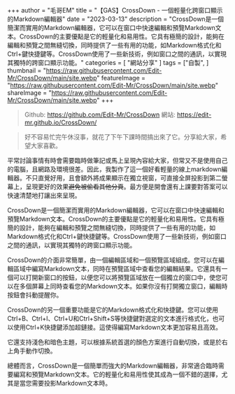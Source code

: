 +++
author = "毛哥EM"
title = "【GAS】CrossDown - 一個輕量化跨窗口顯示的Markdown編輯器"
date = "2023-03-13"
description = "CrossDown是一個簡潔而實用的Markdown編輯器，它可以在窗口中快速編輯和預覽Markdown文本。CrossDown的主要優點是它的輕量化和易用性。它具有極簡的設計，能夠在編輯和預覽之間無縫切換，同時提供了一些有用的功能，如Markdown格式化和Ctrl+鍵快捷鍵等。CrossDown使用了一些新技術，例如窗口之間的通訊，以實現其獨特的跨窗口顯示功能。"
categories = [
    "網站分享"
]
tags = ["自製",
]
thumbnail = "https://raw.githubusercontent.com/Edit-Mr/CrossDown/main/site.webp"
featureImage = "https://raw.githubusercontent.com/Edit-Mr/CrossDown/main/site.webp"
shareImage = "https://raw.githubusercontent.com/Edit-Mr/CrossDown/main/site.webp"
+++
> Github: <https://github.com/Edit-Mr/CrossDown>
>網站: <https://edit-mr.github.io/CrossDown/>

> 好不容易忙完午休沒事，就花了下午下課時間搞出來了它。分享給大家，希望大家喜歡。

平常討論事情有時會需要臨時做筆記或馬上呈現內容給大家，但常又不是使用自己的電腦，且網路及環境很差。因此，我製作了這一個好看輕量的線上markdown編輯器。不只直覺好用，且會額外將成果顯示在獨立視窗，可直接全屏投影到第二螢幕上，呈現更好的效果~~避免被偷看其他分頁~~。最方便是開會還有上課要對答案可以快速清楚地打讓出來呈現。

CrossDown是一個簡潔而實用的Markdown編輯器，它可以在窗口中快速編輯和預覽Markdown文本。CrossDown的主要優點是它的輕量化和易用性。它具有極簡的設計，能夠在編輯和預覽之間無縫切換，同時提供了一些有用的功能，如Markdown格式化和Ctrl+鍵快捷鍵等。CrossDown使用了一些新技術，例如窗口之間的通訊，以實現其獨特的跨窗口顯示功能。

CrossDown的介面非常簡單，由一個編輯區域和一個預覽區域組成。您可以在編輯區域中編寫Markdown文本，同時在預覽區域中查看您的編輯結果。它還具有一個可以打開新窗口的按鈕，以便您可以將預覽區域放在一個獨立的窗口中，使您可以在多個屏幕上同時查看您的Markdown文本。如果你沒有打開獨立窗口，編輯時按鈕會抖動提醒你。

CrossDown的另一個重要功能是它的Markdown格式化和快捷鍵。您可以使用Ctrl+B、Ctrl+I、Ctrl+U和Ctrl+Shift+S等快捷鍵對選定的文本進行格式化，也可以使用Ctrl+K快捷鍵添加超鏈接。這使得編寫Markdown文本更加容易且高效。

它還支持淺色和暗色主題，可以根據系統首選的顏色方案進行自動切換，或是於右上角手動作切換。

總體而言，CrossDown是一個簡單而強大的Markdown編輯器，非常適合臨時需要編寫和預覽Markdown文本。它的輕量化和易用性使其成為一個不錯的選擇，尤其是當您需要投影Markdown文本時。